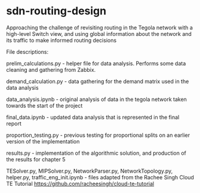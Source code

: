 # sdn-routing-design
Approaching the challenge of revisiting routing in the Tegola network with a high-level Switch view, and using global information about the network and its traffic to make informed routing decisions

File descriptions:

prelim_calculations.py - helper file for data analysis. Performs some data cleaning and gathering from Zabbix.

demand_calculation.py - data gathering for the demand matrix used in the data analysis

data_analysis.ipynb - original analysis of data in the tegola network taken towards the start of the project

final_data.ipynb - updated data analysis that is represented in the final report

proportion_testing.py - previous testing for proportional splits on an earlier version of the implementation

results.py - implementation of the algorithmic solution, and production of the results for chapter 5

TESolver.py, MIPSolver.py, NetworkParser.py, NetworkTopology.py, helper.py, traffic_eng_init.ipynb - files adapted from the Rachee Singh Cloud TE Tutorial https://github.com/racheesingh/cloud-te-tutorial
